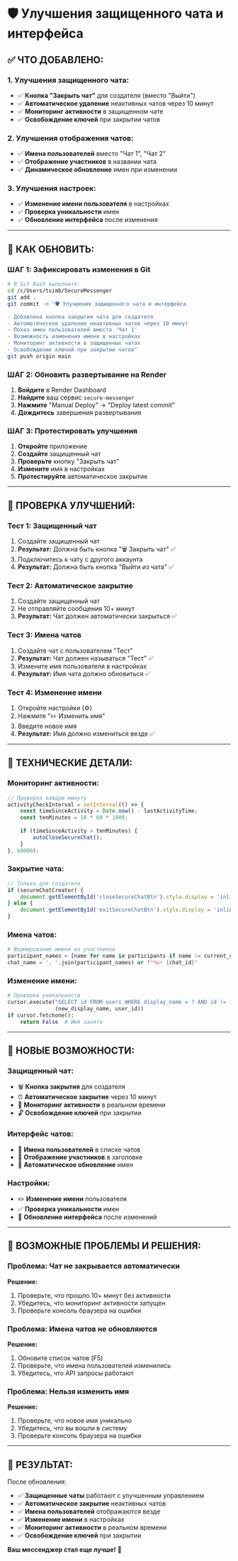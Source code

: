 # 🛡️ Улучшения защищенного чата и интерфейса

## ✅ **ЧТО ДОБАВЛЕНО:**

### **1. Улучшения защищенного чата:**
- ✅ **Кнопка "Закрыть чат"** для создателя (вместо "Выйти")
- ✅ **Автоматическое удаление** неактивных чатов через 10 минут
- ✅ **Мониторинг активности** в защищенном чате
- ✅ **Освобождение ключей** при закрытии чатов

### **2. Улучшения отображения чатов:**
- ✅ **Имена пользователей** вместо "Чат 1", "Чат 2"
- ✅ **Отображение участников** в названии чата
- ✅ **Динамическое обновление** имен при изменении

### **3. Улучшения настроек:**
- ✅ **Изменение имени пользователя** в настройках
- ✅ **Проверка уникальности** имен
- ✅ **Обновление интерфейса** после изменения

---

## 🚀 **КАК ОБНОВИТЬ:**

### **ШАГ 1: Зафиксировать изменения в Git**
```bash
# В Git Bash выполните:
cd /c/Users/tsimb/SecureMessenger
git add .
git commit -m "🛡️ Улучшения защищенного чата и интерфейса

- Добавлена кнопка закрытия чата для создателя
- Автоматическое удаление неактивных чатов через 10 минут
- Показ имен пользователей вместо 'Чат 1'
- Возможность изменения имени в настройках
- Мониторинг активности в защищенных чатах
- Освобождение ключей при закрытии чатов"
git push origin main
```

### **ШАГ 2: Обновить развертывание на Render**
1. **Войдите** в Render Dashboard
2. **Найдите** ваш сервис `secure-messenger`
3. **Нажмите** "Manual Deploy" → "Deploy latest commit"
4. **Дождитесь** завершения развертывания

### **ШАГ 3: Протестировать улучшения**
1. **Откройте** приложение
2. **Создайте** защищенный чат
3. **Проверьте** кнопку "Закрыть чат"
4. **Измените** имя в настройках
5. **Протестируйте** автоматическое закрытие

---

## 🎯 **ПРОВЕРКА УЛУЧШЕНИЙ:**

### **Тест 1: Защищенный чат**
1. Создайте защищенный чат
2. **Результат:** Должна быть кнопка "🗑️ Закрыть чат" ✅
3. Подключитесь к чату с другого аккаунта
4. **Результат:** Должна быть кнопка "Выйти из чата" ✅

### **Тест 2: Автоматическое закрытие**
1. Создайте защищенный чат
2. Не отправляйте сообщения 10+ минут
3. **Результат:** Чат должен автоматически закрыться ✅

### **Тест 3: Имена чатов**
1. Создайте чат с пользователем "Тест"
2. **Результат:** Чат должен называться "Тест" ✅
3. Измените имя пользователя в настройках
4. **Результат:** Имя чата должно обновиться ✅

### **Тест 4: Изменение имени**
1. Откройте настройки (⚙️)
2. Нажмите "✏️ Изменить имя"
3. Введите новое имя
4. **Результат:** Имя должно измениться везде ✅

---

## 🔧 **ТЕХНИЧЕСКИЕ ДЕТАЛИ:**

### **Мониторинг активности:**
```javascript
// Проверка каждую минуту
activityCheckInterval = setInterval(() => {
    const timeSinceActivity = Date.now() - lastActivityTime;
    const tenMinutes = 10 * 60 * 1000;
    
    if (timeSinceActivity > tenMinutes) {
        autoCloseSecureChat();
    }
}, 60000);
```

### **Закрытие чата:**
```javascript
// Только для создателя
if (secureChatCreator) {
    document.getElementById('closeSecureChatBtn').style.display = 'inline-block';
} else {
    document.getElementById('exitSecureChatBtn').style.display = 'inline-block';
}
```

### **Имена чатов:**
```python
# Формирование имени из участников
participant_names = [name for name in participants if name != current_user_name]
chat_name = ', '.join(participant_names) or f"Чат {chat_id}"
```

### **Изменение имени:**
```python
# Проверка уникальности
cursor.execute("SELECT id FROM users WHERE display_name = ? AND id != ?", 
               (new_display_name, user_id))
if cursor.fetchone():
    return False  # Имя занято
```

---

## 📱 **НОВЫЕ ВОЗМОЖНОСТИ:**

### **Защищенный чат:**
- 🗑️ **Кнопка закрытия** для создателя
- ⏰ **Автоматическое закрытие** через 10 минут
- 🔄 **Мониторинг активности** в реальном времени
- 🔓 **Освобождение ключей** при закрытии

### **Интерфейс чатов:**
- 👤 **Имена пользователей** в списке чатов
- 💬 **Отображение участников** в заголовке
- 🔄 **Автоматическое обновление** имен

### **Настройки:**
- ✏️ **Изменение имени** пользователя
- ✅ **Проверка уникальности** имен
- 🔄 **Обновление интерфейса** после изменений

---

## 🐛 **ВОЗМОЖНЫЕ ПРОБЛЕМЫ И РЕШЕНИЯ:**

### **Проблема: Чат не закрывается автоматически**
**Решение:**
1. Проверьте, что прошло 10+ минут без активности
2. Убедитесь, что мониторинг активности запущен
3. Проверьте консоль браузера на ошибки

### **Проблема: Имена чатов не обновляются**
**Решение:**
1. Обновите список чатов (F5)
2. Проверьте, что имена пользователей изменились
3. Убедитесь, что API запросы работают

### **Проблема: Нельзя изменить имя**
**Решение:**
1. Проверьте, что новое имя уникально
2. Убедитесь, что вы вошли в систему
3. Проверьте консоль браузера на ошибки

---

## 🎉 **РЕЗУЛЬТАТ:**

После обновления:
- ✅ **Защищенные чаты** работают с улучшенным управлением
- ✅ **Автоматическое закрытие** неактивных чатов
- ✅ **Имена пользователей** отображаются везде
- ✅ **Изменение имени** в настройках
- ✅ **Мониторинг активности** в реальном времени
- ✅ **Освобождение ключей** при закрытии

**Ваш мессенджер стал еще лучше!** 🚀
